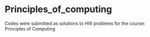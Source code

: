 # Principles_of_computing
Codes were submitted as solutions to HW problems for the course: Principles of Computing 
